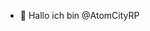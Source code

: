 - 👋 Hallo ich bin @AtomCityRP

<!---
Ich habe ein neuen Fivem Server ich fange am 23.09.2021 mit dem server an wenn mir jemand helfen kann bitte auf mein Discord link ist hier https://discord.gg/n6sXAe94cR
--->
